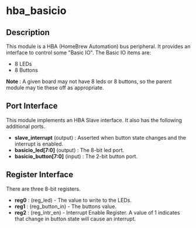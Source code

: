 # hba_basicio

## Description

This module is a HBA (HomeBrew Automation) bus peripheral.
It provides an interface to control some "Basic IO".
The Basic IO items are:
* 8 LEDs
* 8 Buttons

**Note** : A given board may not have 8 leds
or 8 buttons, so the parent module may tie these
off as appropriate. 

## Port Interface

This module implements an HBA Slave interface.
It also has the following additional ports.

* __slave_interrupt__ (output) : Asserted when button state changes and the
  interrupt is enabled.
* __basicio_led[7:0]__ (output) : The 8-bit led port.
* __basicio_button[7:0]__ (input) : The 2-bit button port.

## Register Interface

There are three 8-bit registers.

* __reg0__ : (reg_led) - The value to write to the LEDs.
* __reg1__ : (reg_button_in) - The buttons value.
* __reg2__ : (reg_intr_en) - Interrupt Enable Register. A value of 1 indicates that
change in button state will cause an interrupt.

